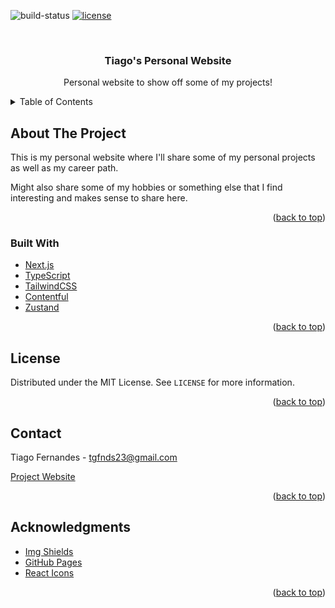 <div id="top"></div>

![build-status]
[![license][license]][license-url]


<br />
<div style="text-align: center">
<h3>Tiago's Personal Website</h3>

  <p>
    Personal website to show off some of my projects!
  </p>
</div>

<details>
  <summary>Table of Contents</summary>
  <ol>
    <li>
      <a href="#about-the-project">About The Project</a>
      <ul>
        <li><a href="#built-with">Built With</a></li>
      </ul>
    </li>
    <li><a href="#license">License</a></li>
    <li><a href="#contact">Contact</a></li>
    <li><a href="#acknowledgments">Acknowledgments</a></li>
  </ol>
</details>

## About The Project

This is my personal website where I'll share some of my personal projects as well as my career path.

Might also share some of my hobbies or something else that I find interesting and makes sense to share here.

<p align="end">(<a href="#top">back to top</a>)</p>

### Built With

* [Next.js](https://nextjs.org/)
* [TypeScript](https://www.typescriptlang.org/)
* [TailwindCSS](https://tailwindcss.com/)
* [Contentful](https://www.contentful.com/)
* [Zustand](https://github.com/pmndrs/zustand)

<p align="end">(<a href="#top">back to top</a>)</p>

## License

Distributed under the MIT License. See `LICENSE` for more information.

<p align="end">(<a href="#top">back to top</a>)</p>

## Contact

Tiago Fernandes - tgfnds23@gmail.com

[Project Website](https://tgdnds.dev)

<p align="end">(<a href="#top">back to top</a>)</p>

## Acknowledgments

* [Img Shields](https://shields.io)
* [GitHub Pages](https://pages.github.com)
* [React Icons](https://react-icons.github.io/react-icons/search)

<p align="end">(<a href="#top">back to top</a>)</p>

<!-- Markdown link & img definitions -->

[build-status]: https://img.shields.io/github/workflow/status/tgfnds/tgfnds.github.io/Build%20and%20Deploy?style=flat-square
[license]: https://img.shields.io/github/license/tgfnds/tgfnds.github.io
[license-url]: https://github.com/tgfnds/tgfnds.github.io/blob/main/LICENSE